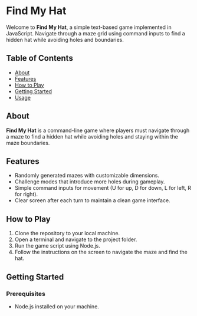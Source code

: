 # Find My Hat

Welcome to **Find My Hat**, a simple text-based game implemented in JavaScript. Navigate through a maze grid using command inputs to find a hidden hat while avoiding holes and boundaries.

## Table of Contents

- [About](#about)
- [Features](#features)
- [How to Play](#how-to-play)
- [Getting Started](#getting-started)
- [Usage](#usage)


## About

**Find My Hat** is a command-line game where players must navigate through a maze to find a hidden hat while avoiding holes and staying within the maze boundaries.

## Features

- Randomly generated mazes with customizable dimensions.
- Challenge modes that introduce more holes during gameplay.
- Simple command inputs for movement (U for up, D for down, L for left, R for right).
- Clear screen after each turn to maintain a clean game interface.

## How to Play

1. Clone the repository to your local machine.
2. Open a terminal and navigate to the project folder.
3. Run the game script using Node.js.
4. Follow the instructions on the screen to navigate the maze and find the hat.

## Getting Started

### Prerequisites

- Node.js installed on your machine.

